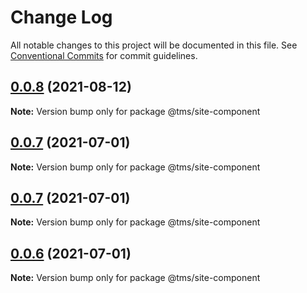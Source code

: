 # Change Log

All notable changes to this project will be documented in this file.
See [Conventional Commits](https://conventionalcommits.org) for commit guidelines.

## [0.0.8](https://git.taimei.com/hospital/site-front-repo/compare/@tms/site-component@0.0.7...@tms/site-component@0.0.8) (2021-08-12)

**Note:** Version bump only for package @tms/site-component





## [0.0.7](https://git.taimei.com/hospital/site-front-repo/compare/@tms/site-component@0.0.5...@tms/site-component@0.0.7) (2021-07-01)

**Note:** Version bump only for package @tms/site-component





## [0.0.7](https://git.taimei.com/hospital/site-front-repo/compare/@tms/site-component@0.0.5...@tms/site-component@0.0.7) (2021-07-01)

**Note:** Version bump only for package @tms/site-component





## [0.0.6](https://git.taimei.com/hospital/site-front-repo/compare/@tms/site-component@0.0.5...@tms/site-component@0.0.6) (2021-07-01)

**Note:** Version bump only for package @tms/site-component
